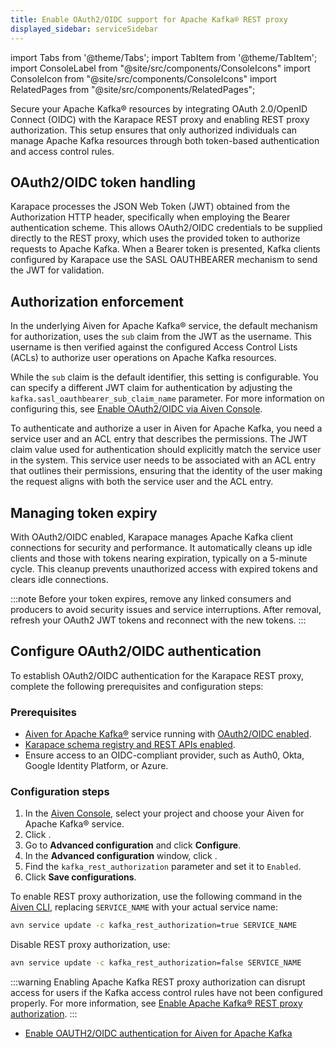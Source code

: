 ```yaml
---
title: Enable OAuth2/OIDC support for Apache Kafka® REST proxy
displayed_sidebar: serviceSidebar
---
```


import Tabs from '@theme/Tabs';
import TabItem from '@theme/TabItem';
import ConsoleLabel from "@site/src/components/ConsoleIcons"
import ConsoleIcon from "@site/src/components/ConsoleIcons"
import RelatedPages from "@site/src/components/RelatedPages";

Secure your Apache Kafka® resources by integrating OAuth 2.0/OpenID Connect (OIDC) with the Karapace REST proxy and enabling REST proxy authorization.
This setup ensures that only authorized individuals can manage Apache Kafka resources
through both token-based authentication and access control rules.

## OAuth2/OIDC token handling

Karapace processes the JSON Web Token (JWT) obtained from the
Authorization HTTP header, specifically when employing the Bearer
authentication scheme. This allows OAuth2/OIDC credentials to be
supplied directly to the REST proxy, which uses the provided token to
authorize requests to Apache Kafka. When a Bearer token is presented,
Kafka clients configured by Karapace use the SASL OAUTHBEARER mechanism
to send the JWT for validation.

## Authorization enforcement

In the underlying Aiven for Apache Kafka® service, the default mechanism
for authorization, uses the `sub` claim from the JWT as the username.
This username is then verified against the configured Access Control
Lists (ACLs) to authorize user operations on Apache Kafka resources.

While the `sub` claim is the default identifier, this setting is
configurable. You can specify a different JWT claim for authentication
by adjusting the `kafka.sasl_oauthbearer_sub_claim_name` parameter. For
more information on configuring this, see
[Enable OAuth2/OIDC via Aiven Console](/docs/products/kafka/howto/enable-oidc).

To authenticate and authorize a user in Aiven for Apache Kafka, you need a service user
and an ACL entry that describes the permissions. The JWT claim value used for
authentication should explicitly match the service user in the system. This service
user needs to be associated with an ACL entry that outlines their permissions, ensuring
that the identity of the user making the request aligns with both the service user
and the ACL entry.

## Managing token expiry

With OAuth2/OIDC enabled, Karapace manages Apache Kafka client connections for
security and performance. It automatically cleans up idle clients and
those with tokens nearing expiration, typically on a 5-minute cycle.
This cleanup prevents unauthorized access with expired tokens and clears
idle connections.

:::note
Before your token expires, remove any linked consumers and producers to
avoid security issues and service interruptions. After removal, refresh
your OAuth2 JWT tokens and reconnect with the new tokens.
:::

## Configure OAuth2/OIDC authentication

To establish OAuth2/OIDC authentication for the Karapace REST proxy,
complete the following prerequisites and configuration steps:

### Prerequisites

-   [Aiven for Apache Kafka®](/docs/products/kafka/get-started) service running with
    [OAuth2/OIDC enabled](/docs/products/kafka/howto/enable-oidc).
-   [Karapace schema registry and REST APIs enabled](/docs/products/kafka/karapace/howto/enable-karapace).
-   Ensure access to an OIDC-compliant provider, such as Auth0, Okta,
    Google Identity Platform, or Azure.

### Configuration steps

<Tabs groupId="config-methods">
<TabItem value="console" label="Aiven Console" default>

1. In the [Aiven Console](https://console.aiven.io/), select your
   project and choose your Aiven for Apache Kafka® service.
1. Click <ConsoleLabel name="Service settings"/>.
1. Go to **Advanced configuration** and click **Configure**.
1. In the **Advanced configuration** window, click
   <ConsoleIcon name="Add config options"/>.
1. Find the `kafka_rest_authorization` parameter and set it to `Enabled`.
1. Click **Save configurations**.

</TabItem>
<TabItem value="cli" label="Aiven CLI">

To enable REST proxy authorization, use the following command in the
[Aiven CLI](/docs/tools/cli), replacing `SERVICE_NAME` with your actual service name:

```bash
avn service update -c kafka_rest_authorization=true SERVICE_NAME
```

Disable REST proxy authorization, use:

```bash
avn service update -c kafka_rest_authorization=false SERVICE_NAME
```

</TabItem>
</Tabs>

:::warning
Enabling Apache Kafka REST proxy authorization can disrupt access for
users if the Kafka access control rules have not been configured
properly. For more information, see
[Enable Apache Kafka® REST proxy authorization](/docs/products/kafka/karapace/howto/enable-kafka-rest-proxy-authorization).
:::

<RelatedPages/>

- [Enable OAUTH2/OIDC authentication for Aiven for Apache Kafka](/docs/products/kafka/howto/enable-oidc)
